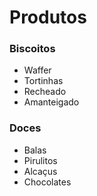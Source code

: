 # Produtos

### Biscoitos

- Waffer
- Tortinhas
- Recheado
- Amanteigado

### Doces

- Balas
- Pirulitos
- Alcaçus
- Chocolates

